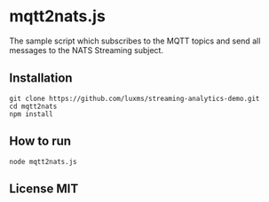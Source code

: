 # mqtt2nats.js

The sample script which subscribes to the MQTT topics and send all messages to the NATS Streaming subject.

## Installation

```
git clone https://github.com/luxms/streaming-analytics-demo.git
cd mqtt2nats
npm install
```

## How to run

```
node mqtt2nats.js
```

## License MIT
